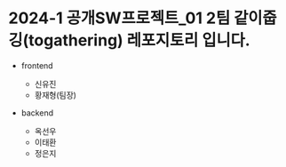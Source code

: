 # 2024-1 공개SW프로젝트\_01 2팀 같이줍깅(togathering) 레포지토리 입니다.

- frontend

  - 신유진
  - 황재형(팀장)

- backend

  - 옥선우
  - 이태환
  - 정은지

